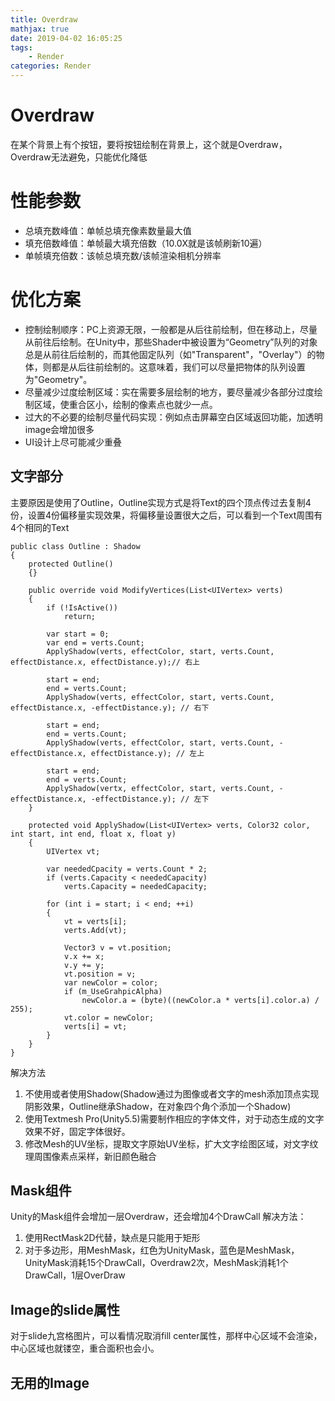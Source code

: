 ```yaml
---
title: Overdraw
mathjax: true
date: 2019-04-02 16:05:25
tags:
    - Render
categories: Render
---
```

# Overdraw
在某个背景上有个按钮，要将按钮绘制在背景上，这个就是Overdraw，Overdraw无法避免，只能优化降低

# 性能参数
- 总填充数峰值：单帧总填充像素数量最大值
- 填充倍数峰值：单帧最大填充倍数（10.0X就是该帧刷新10遍）
- 单帧填充倍数：该帧总填充数/该帧渲染相机分辨率

# 优化方案
- 控制绘制顺序：PC上资源无限，一般都是从后往前绘制，但在移动上，尽量从前往后绘制。在Unity中，那些Shader中被设置为“Geometry”队列的对象总是从前往后绘制的，而其他固定队列（如"Transparent"，"Overlay"）的物体，则都是从后往前绘制的。这意味着，我们可以尽量把物体的队列设置为"Geometry"。
- 尽量减少过度绘制区域：实在需要多层绘制的地方，要尽量减少各部分过度绘制区域，使重合区小，绘制的像素点也就少一点。
- 过大的不必要的绘制尽量代码实现：例如点击屏幕空白区域返回功能，加透明image会增加很多
- UI设计上尽可能减少重叠

## 文字部分

主要原因是使用了Outline，Outline实现方式是将Text的四个顶点传过去复制4份，设置4份偏移量实现效果，将偏移量设置很大之后，可以看到一个Text周围有4个相同的Text

```CSharp
public class Outline : Shadow
{
    protected Outline()
    {}

    public override void ModifyVertices(List<UIVertex> verts)
    {
        if (!IsActive())
            return;

        var start = 0;
        var end = verts.Count;
        ApplyShadow(verts, effectColor, start, verts.Count, effectDistance.x, effectDistance.y);// 右上

        start = end;
        end = verts.Count;
        ApplyShadow(verts, effectColor, start, verts.Count, effectDistance.x, -effectDistance.y); // 右下

        start = end;
        end = verts.Count;
        ApplyShadow(verts, effectColor, start, verts.Count, -effectDistance.x, effectDistance.y); // 左上

        start = end;
        end = verts.Count;
        ApplyShadow(vertx, effectColor, start, verts.Count, -effectDistance.x, -effectDistance.y); // 左下
    }

    protected void ApplyShadow(List<UIVertex> verts, Color32 color, int start, int end, float x, float y)
    {
        UIVertex vt;

        var neededCpacity = verts.Count * 2;
        if (verts.Capacity < neededCapacity)
            verts.Capacity = neededCapacity;

        for (int i = start; i < end; ++i)
        {
            vt = verts[i];
            verts.Add(vt);

            Vector3 v = vt.position;
            v.x += x;
            v.y += y;
            vt.position = v;
            var newColor = color;
            if (m_UseGrahpicAlpha)
                newColor.a = (byte)((newColor.a * verts[i].color.a) / 255);
            vt.color = newColor;
            verts[i] = vt;
        }
    }
}
```

解决方法
1. 不使用或者使用Shadow(Shadow通过为图像或者文字的mesh添加顶点实现阴影效果，Outline继承Shadow，在对象四个角个添加一个Shadow)
2. 使用Textmesh Pro(Unity5.5)需要制作相应的字体文件，对于动态生成的文字效果不好，固定字体很好。
3. 修改Mesh的UV坐标，提取文字原始UV坐标，扩大文字绘图区域，对文字纹理周围像素点采样，新旧颜色融合

## Mask组件

Unity的Mask组件会增加一层Overdraw，还会增加4个DrawCall
解决方法：
1. 使用RectMask2D代替，缺点是只能用于矩形
2. 对于多边形，用MeshMask，红色为UnityMask，蓝色是MeshMask，UnityMask消耗15个DrawCall，Overdraw2次，MeshMask消耗1个DrawCall，1层OverDraw
   
## Image的slide属性
对于slide九宫格图片，可以看情况取消fill center属性，那样中心区域不会渲染，中心区域也就镂空，重合面积也会小。

## 无用的Image


